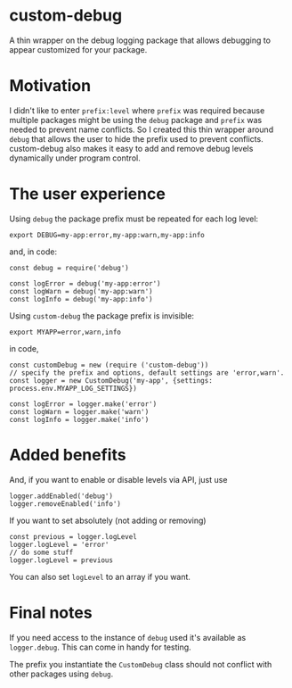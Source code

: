 # custom-debug

A thin wrapper on the debug logging package that allows debugging to appear customized for your package.

# Motivation

I didn't like to enter `prefix:level` where `prefix` was required because multiple packages might be using the `debug` package and `prefix` was needed to prevent name conflicts. So I created this thin wrapper around `debug` that allows the user to hide the prefix used to prevent conflicts. custom-debug also makes it easy to add and remove debug levels dynamically under program control.

# The user experience

Using `debug` the package prefix must be repeated for each log level:

`export DEBUG=my-app:error,my-app:warn,my-app:info`

and, in code:

```
const debug = require('debug')

const logError = debug('my-app:error')
const logWarn = debug('my-app:warn')
const logInfo = debug('my-app:info')
```

Using `custom-debug` the package prefix is invisible:

`export MYAPP=error,warn,info`

in code,

```
const customDebug = new (require ('custom-debug'))
// specify the prefix and options, default settings are 'error,warn'.
const logger = new CustomDebug('my-app', {settings: process.env.MYAPP_LOG_SETTINGS})

const logError = logger.make('error')
const logWarn = logger.make('warn')
const logInfo = logger.make('info')
```

# Added benefits

And, if you want to enable or disable levels via API, just use

```
logger.addEnabled('debug')
logger.removeEnabled('info')
```

If you want to set absolutely (not adding or removing)

```
const previous = logger.logLevel
logger.logLevel = 'error'
// do some stuff
logger.logLevel = previous
```

You can also set `logLevel` to an array if you want.

# Final notes

If you need access to the instance of `debug` used it's available as `logger.debug`. This can come in handy for testing.

The prefix you instantiate the `CustomDebug` class should not conflict with other packages using `debug`.
